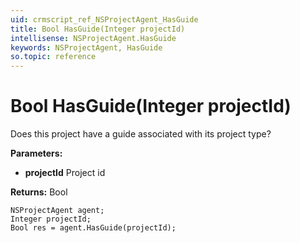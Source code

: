 ```yaml
---
uid: crmscript_ref_NSProjectAgent_HasGuide
title: Bool HasGuide(Integer projectId)
intellisense: NSProjectAgent.HasGuide
keywords: NSProjectAgent, HasGuide
so.topic: reference
---
```


# Bool HasGuide(Integer projectId)

Does this project have a guide associated with its project type?

**Parameters:**
 - **projectId** Project id

**Returns:** Bool

```crmscript
NSProjectAgent agent;
Integer projectId;
Bool res = agent.HasGuide(projectId);
```

